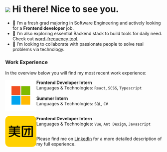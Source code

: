 <h1><img src="https://emojis.slackmojis.com/emojis/images/1531849430/4246/blob-sunglasses.gif?1531849430" width="30"/> Hi there! Nice to see you.</h1>

- 🔭 I’m a fresh grad majoring in Software Engineering and actively looking for a **Frontend developer** job.
- 🌱 I’m also exploring essential Backend stack to build tools for daily need. Check out [word-frequency tool](https://github.com/Esther-Guo/file-processing-demo).
- 👯 I’m looking to collaborate with passionate people to solve real problems via technology.

### Work Experience
In the overview below you will find my most recent work experience:

<img align="left" height="100px" width="100px" alt="Microsoft" src="https://github.com/Esther-Guo/Esther-Guo/blob/29da775eac7f0103c84fba205117e4356cb49734/Microsoft.png"/>

**Frontend Developer Intern** \
Languages & Technologies: `React`, `SCSS`, `Typescript` \
<br/>
**Summer Intern** \
Languages & Technologies: `SQL`, `C#` \
<br/>

<img align="left" height="100px" width="100px" alt="Meituan" src="https://github.com/Esther-Guo/Esther-Guo/blob/29da775eac7f0103c84fba205117e4356cb49734/Meituan.png"/>

**Frontend Developer Intern** \
Languages & Technologies: `Vue`, `Ant Design`, `Javascript` \
<br/>

Please find me on [LinkedIn](https://www.linkedin.com/in/qi-guo-2a9399193/) for a more detailed description of my full experience.
<!--
**Esther-Guo/Esther-Guo** is a ✨ _special_ ✨ repository because its `README.md` (this file) appears on your GitHub profile.

Here are some ideas to get you started:

- 🔭 I’m currently working on ...
- 🌱 I’m currently learning ...
- 👯 I’m looking to collaborate on ...
- 🤔 I’m looking for help with ...
- 💬 Ask me about ...
- 📫 How to reach me: ...
- 😄 Pronouns: ...
- ⚡ Fun fact: ...
-->
